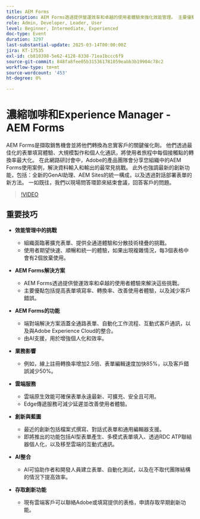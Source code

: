 ```yaml
---
title: AEM Forms
description: AEM Forms透過提供營運效率和卓越的使用者體驗來強化效能管理。 主要優點包括提高表單填寫率、轉換率、改善使用者體驗，以及減少客戶錯誤。 功能涵蓋全通道表單、自動化工作流程、互動式客戶通訊，以及與Adobe Experience Cloud整合（由AI支援以增強個人化）。 業務影響包括線上註冊轉換率提高2.5倍、表單編輯速度加快85%，以及客戶錯誤減少50%。 雲端原生效能可確保表單保持最新、可擴充、安全且可供使用。 創新內容包括檔案式製作、對話式表單及通用編輯器支援。 AI可協助建立表單、自動化測試並提升效率。 聯絡Adobe以存取早期創新技術。 高峰會專題會議包含思想領導、最創新及個案研究。 存取資源、報名參加高峰會並與解決方案客戶經理連絡，以取得進一步協助。
role: Admin, Developer, Leader, User
level: Beginner, Intermediate, Experienced
doc-type: Event
duration: 3297
last-substantial-update: 2025-03-14T00:00:00Z
jira: KT-17535
exl-id: cb810398-5e62-4128-8338-71ea1bccc6f9
source-git-commit: 848fa8fee05b315361781059eabb3b19904c78c2
workflow-type: tm+mt
source-wordcount: '453'
ht-degree: 0%

---
```


# 濃縮咖啡和Experience Manager - AEM Forms

AEM Forms是擷取銷售機會並將他們轉換為忠實客戶的關鍵催化劑。 他們透過最佳化的表單填寫體驗、大規模製作和個人化通訊，將使用者旅程中每個接觸點的轉換率最大化。 在此網路研討會中，Adobe的產品團隊會分享您組織中的AEM Forms使用案例，解決資料輸入和輸出的最常見挑戰。 此外也強調最新的創新功能，包括：全新的GenAI助理、AEM Sites的統一構成，以及透過對話部署表單的新方法。 一如既往，我們以現場問答環節來結束會議，回答客戶的問題。

>[!VIDEO](https://video.tv.adobe.com/v/3451636/?learn=on&enablevpops)

## 重要技巧


* **效能管理中的挑戰**

   * 組織面臨著擴充表單、提供全通道體驗和分散技術棧疊的挑戰。
   * 使用者期望快速、順暢和統一的體驗，如果出現複雜情況，每3個表格中會有2個放棄使用。

* **AEM Forms解決方案**

   * AEM Forms透過提供營運效率和卓越的使用者體驗來解決這些挑戰。
   * 主要優點包括提高表單填寫率、轉換率、改善使用者體驗，以及減少客戶錯誤。

* **AEM Forms的功能**

   * 端對端解決方案涵蓋全通路表單、自動化工作流程、互動式客戶通訊，以及與Adobe Experience Cloud的整合。
   * 由AI支援，用於增強個人化和效率。

* **業務影響**

   * 例如，線上註冊轉換率增加2.5倍、表單編輯速度加快85%，以及客戶錯誤減少50%。

* **雲端服務**

   * 雲端原生效能可確保表單永遠最新、可擴充、安全且可用。
   * Edge傳遞服務可減少延遲並改善使用者體驗。

* **創新與藍圖**

   * 最近的創新包括檔案式撰寫、對話式表單和通用編輯器支援。
   * 即將推出的功能包括AI型表單產生、多模式表單填入、透過RDC ATP聯結器個人化，以及移至雲端的互動式通訊。

* **AI整合**

   * AI可協助作者和開發人員建立表單、自動化測試，以及在不取代團隊結構的情況下提高效率。

* **存取創新功能**

   * 現有雲端客戶可以聯絡Adobe或填寫提供的表格，申請存取早期創新功能。
